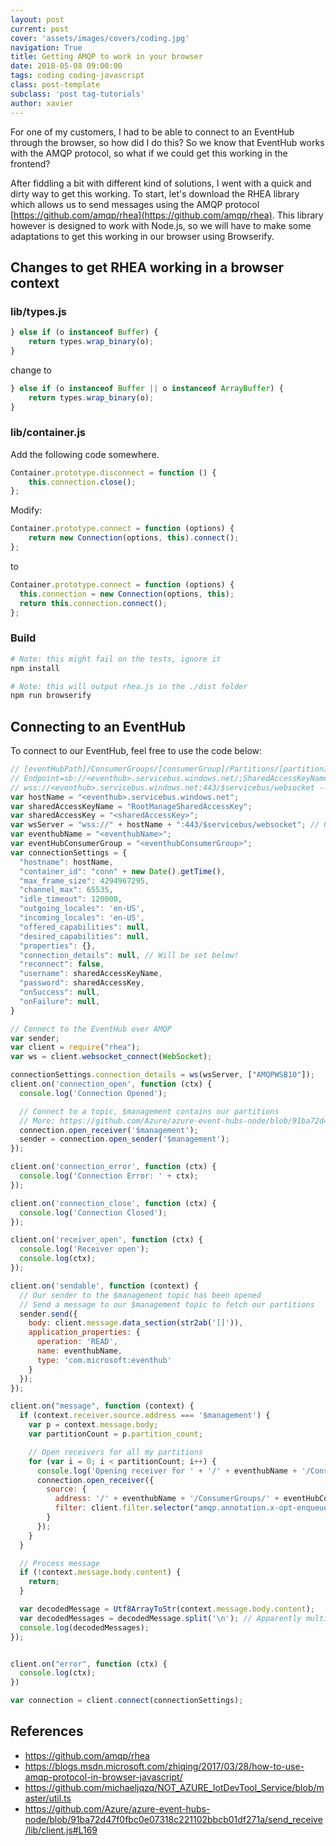 ```yaml
---
layout: post
current: post
cover: 'assets/images/covers/coding.jpg'
navigation: True
title: Getting AMQP to work in your browser
date: 2018-05-08 09:00:00
tags: coding coding-javascript
class: post-template
subclass: 'post tag-tutorials'
author: xavier
---
```


For one of my customers, I had to be able to connect to an EventHub through the browser, so how did I do this? So we know that EventHub works with the AMQP protocol, so what if we could get this working in the frontend?

After fiddling a bit with different kind of solutions, I went with a quick and dirty way to get this working. To start, let's download the RHEA library which allows us to send messages using the AMQP protocol [https://github.com/amqp/rhea](https://github.com/amqp/rhea). This library however is designed to work with Node.js, so we will have to make some adaptations to get this working in our browser using Browserify.

## Changes to get RHEA working in a browser context

### lib/types.js

```javascript
} else if (o instanceof Buffer) {
	return types.wrap_binary(o);
}
```

change to

```javascript
} else if (o instanceof Buffer || o instanceof ArrayBuffer) {
	return types.wrap_binary(o);
}
```

### lib/container.js

Add the following code somewhere.

```javascript
Container.prototype.disconnect = function () {
    this.connection.close();
};
```

Modify:

```javascript
Container.prototype.connect = function (options) {
    return new Connection(options, this).connect();
};
```

to

```javascript
Container.prototype.connect = function (options) {
  this.connection = new Connection(options, this);
  return this.connection.connect();
};
```

### Build

```bash
# Note: this might fail on the tests, ignore it
npm install

# Note: this will output rhea.js in the ./dist folder
npm run browserify
```

## Connecting to an EventHub

To connect to our EventHub, feel free to use the code below:

```javascript
// [eventHubPath]/ConsumerGroups/[consumerGroup]/Partitions/[partitionId]
// Endpoint=sb://<eventhub>.servicebus.windows.net/;SharedAccessKeyName=<sharedAccessKeyName>;SharedAccessKey=<sharedAccessKey>;EntityPath=<entity-path>
// wss://<eventhub>.servicebus.windows.net:443/$servicebus/websocket -->
var hostName = "<eventhub>.servicebus.windows.net";
var sharedAccessKeyName = "RootManageSharedAccessKey";
var sharedAccessKey = "<sharedAccessKey>";
var wsServer = "wss://" + hostName + ":443/$servicebus/websocket"; // Our websocket server
var eventhubName = "<eventhubName>";
var eventHubConsumerGroup = "<eventhubConsumerGroup>";
var connectionSettings = {
  "hostname": hostName,
  "container_id": "conn" + new Date().getTime(),
  "max_frame_size": 4294967295,
  "channel_max": 65535,
  "idle_timeout": 120000,
  "outgoing_locales": 'en-US',
  "incoming_locales": 'en-US',
  "offered_capabilities": null,
  "desired_capabilities": null,
  "properties": {},
  "connection_details": null, // Will be set below!
  "reconnect": false,
  "username": sharedAccessKeyName,
  "password": sharedAccessKey,
  "onSuccess": null,
  "onFailure": null,
}

// Connect to the EventHub over AMQP
var sender;
var client = require("rhea");
var ws = client.websocket_connect(WebSocket);

connectionSettings.connection_details = ws(wsServer, ["AMQPWSB10"]);
client.on('connection_open', function (ctx) {
  console.log('Connection Opened');

  // Connect to a topic, $management contains our partitions
  // More: https://github.com/Azure/azure-event-hubs-node/blob/91ba72d47f0fbc0e07318c221102bbcb01df271a/send_receive/lib/client.js#L169
  connection.open_receiver('$management');
  sender = connection.open_sender('$management');
});

client.on('connection_error', function (ctx) {
  console.log('Connection Error: ' + ctx);
});

client.on('connection_close', function (ctx) {
  console.log('Connection Closed');
});

client.on('receiver_open', function (ctx) {
  console.log('Receiver open');
  console.log(ctx);
});

client.on('sendable', function (context) {
  // Our sender to the $management topic has been opened
  // Send a message to our $management topic to fetch our partitions
  sender.send({
    body: client.message.data_section(str2ab('[]')),
    application_properties: {
      operation: 'READ',
      name: eventhubName,
      type: 'com.microsoft:eventhub'
    }
  });
});

client.on("message", function (context) {
  if (context.receiver.source.address === '$management') {
    var p = context.message.body;
    var partitionCount = p.partition_count;

    // Open receivers for all my partitions
    for (var i = 0; i < partitionCount; i++) {
      console.log('Opening receiver for ' + '/' + eventhubName + '/ConsumerGroups/' + eventHubConsumerGroup + '/Partitions/' + i)
      connection.open_receiver({
        source: {
          address: '/' + eventhubName + '/ConsumerGroups/' + eventHubConsumerGroup + '/Partitions/' + i,
          filter: client.filter.selector("amqp.annotation.x-opt-enqueuedtimeutc > " + (new Date().getTime()))
        }
      });
    }
  }

  // Process message
  if (!context.message.body.content) {
    return;
  }

  var decodedMessage = Utf8ArrayToStr(context.message.body.content);
  var decodedMessages = decodedMessage.split('\n'); // Apparently multiple json messages per payload
  console.log(decodedMessages);
});


client.on("error", function (ctx) {
  console.log(ctx);
})

var connection = client.connect(connectionSettings);
```

## References

* https://github.com/amqp/rhea
* https://blogs.msdn.microsoft.com/zhiqing/2017/03/28/how-to-use-amqp-protocol-in-browser-javascript/ 
* https://github.com/michaeljqzq/NOT_AZURE_IotDevTool_Service/blob/master/util.ts
* https://github.com/Azure/azure-event-hubs-node/blob/91ba72d47f0fbc0e07318c221102bbcb01df271a/send_receive/lib/client.js#L169